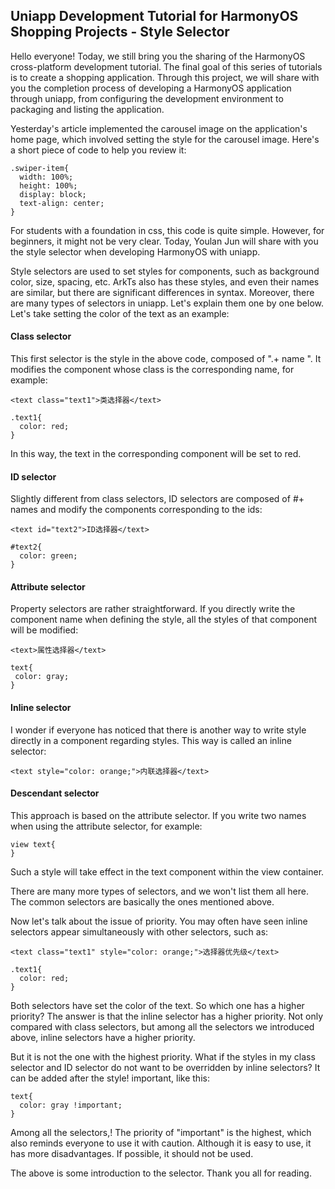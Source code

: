 ## Uniapp Development Tutorial for HarmonyOS Shopping Projects - Style Selector
Hello everyone! Today, we still bring you the sharing of the HarmonyOS cross-platform development tutorial. The final goal of this series of tutorials is to create a shopping application. Through this project, we will share with you the completion process of developing a HarmonyOS application through uniapp, from configuring the development environment to packaging and listing the application.

Yesterday's article implemented the carousel image on the application's home page, which involved setting the style for the carousel image. Here's a short piece of code to help you review it:
```
.swiper-item{
  width: 100%;
  height: 100%;
  display: block;
  text-align: center;
}
```
For students with a foundation in css, this code is quite simple. However, for beginners, it might not be very clear. Today, Youlan Jun will share with you the style selector when developing HarmonyOS with uniapp.

Style selectors are used to set styles for components, such as background color, size, spacing, etc. ArkTs also has these styles, and even their names are similar, but there are significant differences in syntax. Moreover, there are many types of selectors in uniapp. Let's explain them one by one below. Let's take setting the color of the text as an example:

#### Class selector

This first selector is the style in the above code, composed of ".+ name ". It modifies the component whose class is the corresponding name, for example:
```
<text class="text1">类选择器</text>

.text1{
  color: red;
}
```
In this way, the text in the corresponding component will be set to red.
#### ID selector

Slightly different from class selectors, ID selectors are composed of #+ names and modify the components corresponding to the ids:
```
<text id="text2">ID选择器</text>

#text2{
  color: green;
}
```
#### Attribute selector

Property selectors are rather straightforward. If you directly write the component name when defining the style, all the styles of that component will be modified:

```
<text>属性选择器</text>

text{
 color: gray;
}
```
#### Inline selector

I wonder if everyone has noticed that there is another way to write style directly in a component regarding styles. This way is called an inline selector:
```
<text style="color: orange;">内联选择器</text>

```

#### Descendant selector

This approach is based on the attribute selector. If you write two names when using the attribute selector, for example:
```
view text{
}
```

Such a style will take effect in the text component within the view container.



There are many more types of selectors, and we won't list them all here. The common selectors are basically the ones mentioned above.



Now let's talk about the issue of priority. You may often have seen inline selectors appear simultaneously with other selectors, such as:

```
<text class="text1" style="color: orange;">选择器优先级</text>

.text1{
  color: red;
}
```
Both selectors have set the color of the text. So which one has a higher priority? The answer is that the inline selector has a higher priority. Not only compared with class selectors, but among all the selectors we introduced above, inline selectors have a higher priority.

But it is not the one with the highest priority. What if the styles in my class selector and ID selector do not want to be overridden by inline selectors? It can be added after the style! important, like this:
```
text{
  color: gray !important;
}
```
Among all the selectors,! The priority of "important" is the highest, which also reminds everyone to use it with caution. Although it is easy to use, it has more disadvantages. If possible, it should not be used.

The above is some introduction to the selector. Thank you all for reading.

